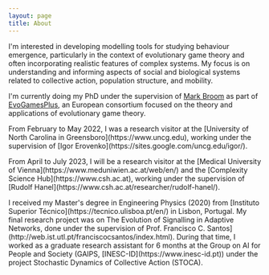 ```yaml
---
layout: page
title: About
---
```


<p>I'm interested in developing modelling tools for studying behaviour emergence, particularly in the context of evolutionary game theory and often incorporating realistic features of complex systems. My focus is on understanding and informing aspects of social and biological systems related to collective action, population structure, and mobility. 
  </p>

<p>I'm currently doing my PhD under the supervision of <a href="http://www.staff.city.ac.uk/mark.broom/index.html#" target="_blank">Mark Broom</a> as part of <a href="https://evogamesplus.eu" target="_blank">EvoGamesPlus</a>, an European consortium focused on the theory and applications of evolutionary game theory.
  </p>
  
<p> From February to May 2022, I was a research visitor at the [University of North Carolina in Greensboro](https://www.uncg.edu), working under the supervision of [Igor Erovenko](https://sites.google.com/uncg.edu/igor/). 
  <p/>
  
 <p> From April to July 2023, I will be a research visitor at the [Medical University of Vienna](https://www.meduniwien.ac.at/web/en/) and the [Complexity Science Hub](https://www.csh.ac.at), working under the supervision of [Rudolf Hanel](https://www.csh.ac.at/researcher/rudolf-hanel/).
  <p/>

<p> I received my Master's degree in Engineering Physics (2020) from [Instituto Superior Técnico](https://tecnico.ulisboa.pt/en/) in Lisbon, Portugal. My final research project was on The Evolution of Signalling in Adaptive Networks, done under the supervision of Prof. Francisco C. Santos](http://web.ist.utl.pt/franciscocsantos/index.html). During that time, I worked as a graduate research assistant for 6 months at the Group on AI for People and Society (GAIPS, [INESC-ID](https://www.inesc-id.pt)) under the project Stochastic Dynamics of Collective Action (STOCA).
  <p/>
